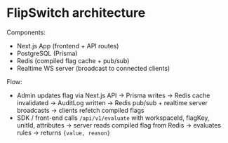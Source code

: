 # FlipSwitch architecture

Components:
- Next.js App (frontend + API routes)
- PostgreSQL (Prisma)
- Redis (compiled flag cache + pub/sub)
- Realtime WS server (broadcast to connected clients)

Flow:
- Admin updates flag via Next.js API -> Prisma writes -> Redis cache invalidated -> AuditLog written -> Redis pub/sub + realtime server broadcasts -> clients refetch compiled flags
- SDK / front-end calls `/api/v1/evaluate` with workspaceId, flagKey, unitId, attributes -> server reads compiled flag from Redis -> evaluates rules -> returns `{value, reason}`
